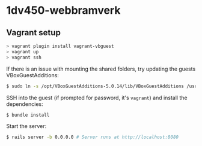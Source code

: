 # 1dv450-webbramverk

## Vagrant setup
``` Powershell
> vagrant plugin install vagrant-vbguest
> vagrant up
> vagrant ssh
```

If there is an issue with mounting the shared folders, try updating the guests VBoxGuestAdditions:
``` Bash
$ sudo ln -s /opt/VBoxGuestAdditions-5.0.14/lib/VBoxGuestAdditions /usr/lib/VBoxGuestAdditions #5.0.14 should match the VBoxGuestAdditions on your host
```

SSH into the guest (if prompted for password, it's `vagrant`) and install the dependencies:
``` Bash
$ bundle install
```

Start the server:
``` Bash
$ rails server -b 0.0.0.0 # Server runs at http://localhost:8080 
```
